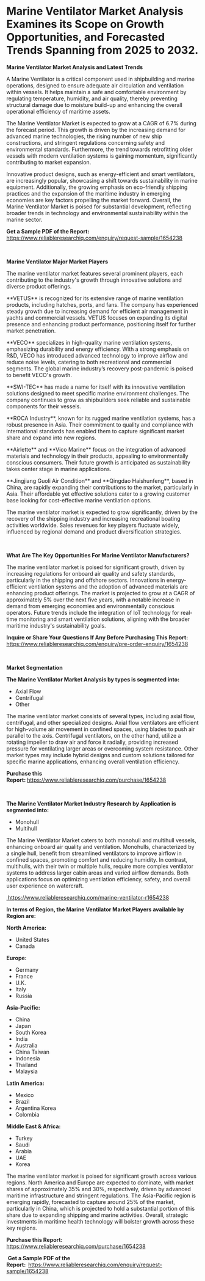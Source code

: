 <p><h1>Marine Ventilator Market Analysis Examines its Scope on Growth Opportunities, and Forecasted Trends Spanning from 2025 to 2032.</h1></p><p><strong>Marine Ventilator Market Analysis and Latest Trends</strong></p>
<p><p>A Marine Ventilator is a critical component used in shipbuilding and marine operations, designed to ensure adequate air circulation and ventilation within vessels. It helps maintain a safe and comfortable environment by regulating temperature, humidity, and air quality, thereby preventing structural damage due to moisture build-up and enhancing the overall operational efficiency of maritime assets.</p><p>The Marine Ventilator Market is expected to grow at a CAGR of 6.7% during the forecast period. This growth is driven by the increasing demand for advanced marine technologies, the rising number of new ship constructions, and stringent regulations concerning safety and environmental standards. Furthermore, the trend towards retrofitting older vessels with modern ventilation systems is gaining momentum, significantly contributing to market expansion. </p><p>Innovative product designs, such as energy-efficient and smart ventilators, are increasingly popular, showcasing a shift towards sustainability in marine equipment. Additionally, the growing emphasis on eco-friendly shipping practices and the expansion of the maritime industry in emerging economies are key factors propelling the market forward. Overall, the Marine Ventilator Market is poised for substantial development, reflecting broader trends in technology and environmental sustainability within the marine sector.</p></p>
<p><strong>Get a Sample PDF of the Report:&nbsp;</strong> <a href="https://www.reliableresearchiq.com/enquiry/request-sample/1654238?utm_campaign=103&utm_medium=2&utm_source=Github&utm_content=ia&utm_term=16042025&utm_id=marine-ventilator">https://www.reliableresearchiq.com/enquiry/request-sample/1654238</a></p>
<p>&nbsp;</p>
<p><strong>Marine Ventilator Major Market Players</strong></p>
<p><p>The marine ventilator market features several prominent players, each contributing to the industry's growth through innovative solutions and diverse product offerings.</p><p>**VETUS** is recognized for its extensive range of marine ventilation products, including hatches, ports, and fans. The company has experienced steady growth due to increasing demand for efficient air management in yachts and commercial vessels. VETUS focuses on expanding its digital presence and enhancing product performance, positioning itself for further market penetration.</p><p>**VECO** specializes in high-quality marine ventilation systems, emphasizing durability and energy efficiency. With a strong emphasis on R&D, VECO has introduced advanced technology to improve airflow and reduce noise levels, catering to both recreational and commercial segments. The global marine industry’s recovery post-pandemic is poised to benefit VECO's growth.</p><p>**SWI-TEC** has made a name for itself with its innovative ventilation solutions designed to meet specific marine environment challenges. The company continues to grow as shipbuilders seek reliable and sustainable components for their vessels.</p><p>**ROCA Industry**, known for its rugged marine ventilation systems, has a robust presence in Asia. Their commitment to quality and compliance with international standards has enabled them to capture significant market share and expand into new regions.</p><p>**Airlette** and **Vico Marine** focus on the integration of advanced materials and technology in their products, appealing to environmentally conscious consumers. Their future growth is anticipated as sustainability takes center stage in marine applications.</p><p>**Jingjiang Guoli Air Condition** and **Qingdao Haishunfeng**, based in China, are rapidly expanding their contributions to the market, particularly in Asia. Their affordable yet effective solutions cater to a growing customer base looking for cost-effective marine ventilation options.</p><p>The marine ventilator market is expected to grow significantly, driven by the recovery of the shipping industry and increasing recreational boating activities worldwide. Sales revenues for key players fluctuate widely, influenced by regional demand and product diversification strategies.</p></p>
<p>&nbsp;</p>
<p><strong>What Are The Key Opportunities For Marine Ventilator Manufacturers?</strong></p>
<p><p>The marine ventilator market is poised for significant growth, driven by increasing regulations for onboard air quality and safety standards, particularly in the shipping and offshore sectors. Innovations in energy-efficient ventilation systems and the adoption of advanced materials are enhancing product offerings. The market is projected to grow at a CAGR of approximately 5% over the next five years, with a notable increase in demand from emerging economies and environmentally conscious operators. Future trends include the integration of IoT technology for real-time monitoring and smart ventilation solutions, aligning with the broader maritime industry's sustainability goals.</p></p>
<p><strong>Inquire or Share Your Questions If Any Before Purchasing This Report:</strong> <a href="https://www.reliableresearchiq.com/enquiry/pre-order-enquiry/1654238?utm_campaign=103&utm_medium=2&utm_source=Github&utm_content=ia&utm_term=16042025&utm_id=marine-ventilator">https://www.reliableresearchiq.com/enquiry/pre-order-enquiry/1654238</a></p>
<p>&nbsp;</p>
<p><strong>Market Segmentation</strong></p>
<p><strong>The Marine Ventilator Market Analysis by types is segmented into:</strong></p>
<p><ul><li>Axial Flow</li><li>Centrifugal</li><li>Other</li></ul></p>
<p><p>The marine ventilator market consists of several types, including axial flow, centrifugal, and other specialized designs. Axial flow ventilators are efficient for high-volume air movement in confined spaces, using blades to push air parallel to the axis. Centrifugal ventilators, on the other hand, utilize a rotating impeller to draw air and force it radially, providing increased pressure for ventilating larger areas or overcoming system resistance. Other market types may include hybrid designs and custom solutions tailored for specific marine applications, enhancing overall ventilation efficiency.</p></p>
<p><strong>Purchase this Report:&nbsp;</strong><a href="https://www.reliableresearchiq.com/purchase/1654238?utm_campaign=103&utm_medium=2&utm_source=Github&utm_content=ia&utm_term=16042025&utm_id=marine-ventilator">https://www.reliableresearchiq.com/purchase/1654238</a></p>
<p>&nbsp;</p>
<p><strong>The Marine Ventilator Market Industry Research by Application is segmented into:</strong></p>
<p><ul><li>Monohull</li><li>Multihull</li></ul></p>
<p><p>The Marine Ventilator Market caters to both monohull and multihull vessels, enhancing onboard air quality and ventilation. Monohulls, characterized by a single hull, benefit from streamlined ventilators to improve airflow in confined spaces, promoting comfort and reducing humidity. In contrast, multihulls, with their twin or multiple hulls, require more complex ventilator systems to address larger cabin areas and varied airflow demands. Both applications focus on optimizing ventilation efficiency, safety, and overall user experience on watercraft.</p></p>
<p><a href="https://www.reliableresearchiq.com/marine-ventilator-r1654238?utm_campaign=103&utm_medium=2&utm_source=Github&utm_content=ia&utm_term=16042025&utm_id=marine-ventilator">&nbsp;https://www.reliableresearchiq.com/marine-ventilator-r1654238</a></p>
<p><strong>In terms of Region, the Marine Ventilator Market Players available by Region are:</strong></p>
<p>
    <p> <strong> North America: </strong>
        <ul>
            <li>United States</li>
            <li>Canada</li>
        </ul>
        </p> 
    <p> <strong> Europe: </strong>
        <ul>
            <li>Germany</li>
            <li>France</li>
            <li>U.K.</li>
            <li>Italy</li>
            <li>Russia</li>
        </ul>
        </p> 
    <p> <strong> Asia-Pacific: </strong>
        <ul>
            <li>China</li>
            <li>Japan</li>
            <li>South Korea</li>
            <li>India</li>
            <li>Australia</li>
            <li>China Taiwan</li>
            <li>Indonesia</li>
            <li>Thailand</li>
            <li>Malaysia</li>
        </ul>
        </p> 
    <p> <strong> Latin America: </strong>
        <ul>
            <li>Mexico</li>
            <li>Brazil</li>
            <li>Argentina Korea</li>
            <li>Colombia</li>
        </ul>
        </p> 
    <p> <strong> Middle East & Africa: </strong>
        <ul>
            <li>Turkey</li>
            <li>Saudi</li>
            <li>Arabia</li>
            <li>UAE</li>
            <li>Korea</li>
        </ul>
    </p>
    </p>
<p><p>The marine ventilator market is poised for significant growth across various regions. North America and Europe are expected to dominate, with market shares of approximately 35% and 30%, respectively, driven by advanced maritime infrastructure and stringent regulations. The Asia-Pacific region is emerging rapidly, forecasted to capture around 25% of the market, particularly in China, which is projected to hold a substantial portion of this share due to expanding shipping and marine activities. Overall, strategic investments in maritime health technology will bolster growth across these key regions.</p></p>
<p><strong>Purchase this Report: </strong><a href="https://www.reliableresearchiq.com/purchase/1654238?utm_campaign=103&utm_medium=2&utm_source=Github&utm_content=ia&utm_term=16042025&utm_id=marine-ventilator">https://www.reliableresearchiq.com/purchase/1654238</a></p>
<p>&nbsp;<strong>Get a Sample PDF of the Report:&nbsp;&nbsp;</strong><a href="https://www.reliableresearchiq.com/enquiry/request-sample/1654238?utm_campaign=103&utm_medium=2&utm_source=Github&utm_content=ia&utm_term=16042025&utm_id=marine-ventilator">https://www.reliableresearchiq.com/enquiry/request-sample/1654238</a></p>
<p><strong></strong></p>
<p><p></p><p></p><p></p></p>